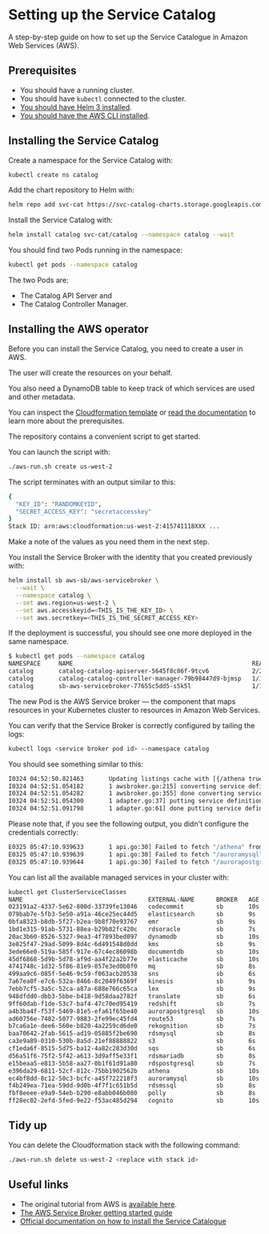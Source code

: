 # Setting up the Service Catalog

A step-by-step guide on how to set up the Service Catalogue in Amazon Web Services (AWS).

## Prerequisites

- You should have a running cluster.
- You should have `kubectl` connected to the cluster.
- [You should have Helm 3 installed](https://helm.sh/docs/intro/install/).
- [You should have the AWS CLI installed](https://docs.aws.amazon.com/cli/latest/userguide/cli-chap-install.html).

## Installing the Service Catalog

Create a namespace for the Service Catalog with:

```bash
kubectl create ns catalog
```

Add the chart repository to Helm with:

```bash
helm repo add svc-cat https://svc-catalog-charts.storage.googleapis.com
```

Install the Service Catalog with:

```bash
helm install catalog svc-cat/catalog --namespace catalog --wait
```

You should find two Pods running in the namespace:

```bash
kubectl get pods --namespace catalog
```

The two Pods are:

- The Catalog API Server and
- The Catalog Controller Manager.

## Installing the AWS operator

Before you can install the Service Catalog, you need to create a user in AWS.

The user will create the resources on your behalf.

You also need a DynamoDB table to keep track of which services are used and other metadata.

You can inspect the [Cloudformation template](prerequisites.yaml) or [read the documentation](https://github.com/awslabs/aws-servicebroker/blob/master/docs/install_prereqs.md) to learn more about the prerequisites.

The repository contains a convenient script to get started.

You can launch the script with:

```bash
./aws-run.sh create us-west-2
```

The script terminates with an output similar to this:

```bash
{
  "KEY_ID": "RANDOMKEYID",
  "SECRET_ACCESS_KEY": "secretaccesskey"
}
Stack ID: arn:aws:cloudformation:us-west-2:415741118XXX ...
```

Make a note of the values as you need them in the next step.

You install the Service Broker with the identity that you created previously with:

```bash
helm install sb aws-sb/aws-servicebroker \
  --wait \
  --namespace catalog \
  --set aws.region=us-west-2 \
  --set aws.accesskeyid=<THIS_IS_THE_KEY_ID> \
  --set aws.secretkey=<THIS_IS_THE_SECRET_ACCESS_KEY>
```

If the deployment is successful, you should see one more deployed in the same namespace.

```bash
$ kubectl get pods --namespace catalog
NAMESPACE     NAME                                                  READY   STATUS    RESTARTS   AGE
catalog       catalog-catalog-apiserver-5645f8c86f-9tcv6            2/2     Running   0          168m
catalog       catalog-catalog-controller-manager-79b98447d9-bjmsp   1/1     Running   0          168m
catalog       sb-aws-servicebroker-77655c5dd5-s5k5l                 1/1     Running   0          151m
```

The new Pod is the AWS Service broker — the component that maps resources in your Kubernetes cluster to resources in Amazon Web Services.

You can verify that the Service Broker is correctly configured by tailing the logs:

```bash
kubectl logs <service broker pod id> --namespace catalog
```

You should see something similar to this:

```bash
I0324 04:52:50.821463       Updating listings cache with [{/athena true} {/auroramysql true} ...
I0324 04:52:51.054182       1 awsbroker.go:215] converting service definition "athena"
I0324 04:52:51.054282       1 awsbroker.go:355] done converting service definition "athena"
I0324 04:52:51.054300       1 adapter.go:37] putting service definition "athena" into dynamdb
I0324 04:52:51.091798       1 adapter.go:61] done putting service definition "athena" into dynamdb
```

Please note that, if you see the following output, you didn't configure the credentials correctly:

```bash
E0325 05:47:10.939633       1 api.go:30] Failed to fetch "/athena" from the cache, item not found
E0325 05:47:10.939639       1 api.go:30] Failed to fetch "/auroramysql" from the cache, item not found
E0325 05:47:10.939644       1 api.go:30] Failed to fetch "/aurorapostgresql" from the cache, item not found
```

You can list all the available managed services in your cluster with:

```bash
kubectl get ClusterServiceClasses
NAME                                   EXTERNAL-NAME      BROKER   AGE
023191a2-4337-5e62-800d-33739fe13046   codecommit         sb       10s
079bab7e-5fb3-5e50-a91a-46ce25ec44d5   elasticsearch      sb       9s
0bfa8323-b8db-5f27-b2ea-9b8f70e93767   emr                sb       9s
1bd1e315-91ab-5731-88ea-b29b82fc420c   rdsoracle          sb       7s
20ac3b60-8526-5327-9ea3-4f7893bed097   dynamodb           sb       10s
3e825f47-29ad-5099-8d4c-6d491548d0dd   kms                sb       9s
3ede66e0-519a-585f-917e-67c4ec86098b   documentdb         sb       10s
45df6868-5d9b-5d78-af9d-aa4f22a2b77e   elasticache        sb       10s
4741748c-1d32-5f86-81e9-857e3ed0b0f0   mq                 sb       8s
499aa9c6-085f-5e46-9c59-f063acb20538   sns                sb       6s
7a67ea0f-e7c6-532a-8466-8c2049f6369f   kinesis            sb       9s
7ebb7cf5-3a5c-52ca-a87a-688e766c65ca   lex                sb       9s
948dfdd0-dbb3-5bbe-b418-9d58daa2782f   translate          sb       6s
9ff60dab-f1de-53c7-baf4-47c70ed95419   redshift           sb       7s
a4b3ba4f-f53f-5469-81e5-efa61f65be40   aurorapostgresql   sb       10s
ad60756e-7482-5077-9883-2fe99ec45fd4   route53            sb       7s
b7ca6a1e-dee6-560e-b820-4a2259cd6de0   rekognition        sb       7s
baa70642-2fab-5615-ad19-05885f2be690   rdsmysql           sb       8s
ca3e9a89-0310-530b-8a5d-21ef88888822   s3                 sb       6s
cf1eda6f-8515-5d75-ba12-4a82c283d30d   sqs                sb       6s
d56a51f6-75f2-5f42-a613-3d9aff5e33f1   rdsmariadb         sb       8s
e15beaa5-e813-5b58-aa27-0b1f61d91a80   rdspostgresql      sb       7s
e396da29-6811-52cf-812c-75bb1902562b   athena             sb       10s
ec4bf8dd-8c12-50c3-bcfc-a45f722218f3   auroramysql        sb       10s
f4b249ea-71ea-59dd-9d0b-4f7f1c651b5d   rdsmssql           sb       8s
fbf8eeee-e9a9-54eb-b290-e8abb046b080   polly              sb       8s
ff28ec02-2efd-5fed-9e22-f53ac485d294   cognito            sb       10s
```

## Tidy up

You can delete the Cloudformation stack with the following command:

```bash
./aws-run.sh delete us-west-2 <replace with stack id>
```

## Useful links

- The original tutorial from AWS is [available here](https://aws.amazon.com/blogs/opensource/kubernetes-service-catalog-aws-service-broker-on-eks/).
- [The AWS Service Broker getting started guide](https://github.com/awslabs/aws-servicebroker/blob/master/docs/getting-started-k8s.md)
- [Official documentation on how to install the Service Catalogue](https://github.com/kubernetes-sigs/service-catalog/blob/master/docs/install.md)